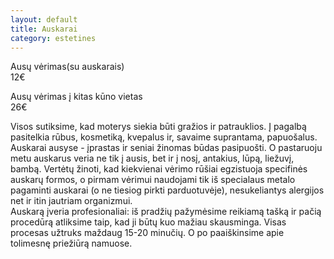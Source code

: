 ```yaml
---
layout: default
title: Auskarai
category: estetines
---
```



<p><div class="name-tag">Ausų vėrimas(su auskarais)</div><div class="price-tag">12€</div></p>
<p><div class="name-tag">Ausų vėrimas į kitas kūno vietas</div><div class="price-tag">26€</div></p>

<p>Visos sutiksime, kad moterys siekia būti gražios ir patrauklios. Į pagalbą pasitelkia rūbus, kosmetiką, kvepalus ir, savaime suprantama, papuošalus. Auskarai ausyse - įprastas ir seniai žinomas būdas pasipuošti. O pastaruoju metu auskarus veria ne tik į ausis, bet ir į nosį, antakius, lūpą, liežuvį, bambą. Vertėtų žinoti, kad kiekvienai vėrimo rūšiai egzistuoja specifinės auskarų formos, o pirmam vėrimui naudojami tik iš specialaus metalo pagaminti auskarai (o ne tiesiog pirkti parduotuvėje), nesukeliantys alergijos net ir itin jautriam organizmui.<br>Auskarą įveria profesionaliai: iš pradžių pažymėsime reikiamą tašką ir pačią procedūrą atliksime taip, kad ji būtų kuo mažiau skausminga. Visas procesas užtruks maždaug 15-20 minučių. O po paaiškinsime apie tolimesnę priežiūrą namuose.
</p>

